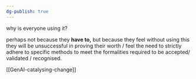 ```yaml
---
dg-publish: true
---
```


why is everyone using it? 

perhaps not because they **have to,** but because they feel without using this they will be unsuccessful in proving their worth / feel the need to strictly adhere to specific methods to meet the formalities required to be accepted/ validated / recognised.

[[GenAI-catalysing-change]]

